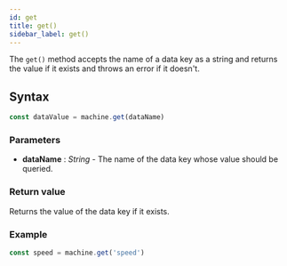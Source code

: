 ```yaml
---
id: get
title: get()
sidebar_label: get()
---
```


The `get()` method accepts the name of a data key as a string and returns the value if it exists and throws an error if it doesn't.

## Syntax

```js
const dataValue = machine.get(dataName)
```

### Parameters

- **dataName** : *String* - The name of the data key whose value should be queried.

### Return value

Returns the value of the data key if it exists.

### Example

```js
const speed = machine.get('speed')
```